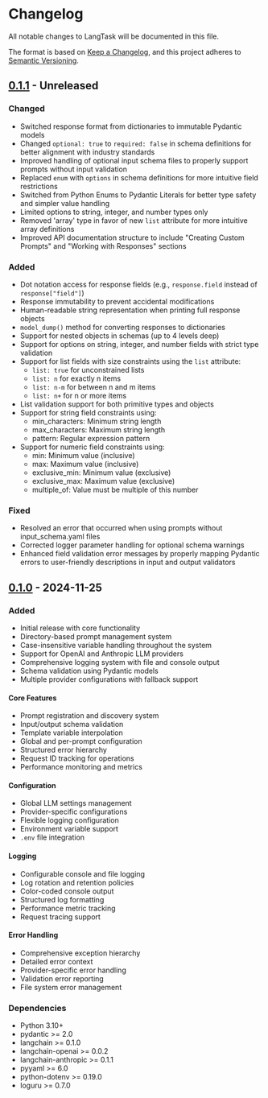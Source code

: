 # Changelog

All notable changes to LangTask will be documented in this file.

The format is based on [Keep a Changelog](https://keepachangelog.com/en/1.1.0/),
and this project adheres to [Semantic Versioning](https://semver.org/spec/v2.0.0.html).


## [0.1.1] - Unreleased

### Changed
- Switched response format from dictionaries to immutable Pydantic models
- Changed `optional: true` to `required: false` in schema definitions for better alignment with industry standards
- Improved handling of optional input schema files to properly support prompts without input validation
- Replaced `enum` with `options` in schema definitions for more intuitive field restrictions
- Switched from Python Enums to Pydantic Literals for better type safety and simpler value handling
- Limited options to string, integer, and number types only
- Removed 'array' type in favor of new `list` attribute for more intuitive array definitions
- Improved API documentation structure to include "Creating Custom Prompts" and "Working with Responses" sections

### Added
- Dot notation access for response fields (e.g., `response.field` instead of `response["field"]`)
- Response immutability to prevent accidental modifications
- Human-readable string representation when printing full response objects
- `model_dump()` method for converting responses to dictionaries
- Support for nested objects in schemas (up to 4 levels deep)
- Support for options on string, integer, and number fields with strict type validation
- Support for list fields with size constraints using the `list` attribute:
  - `list: true` for unconstrained lists
  - `list: n` for exactly n items
  - `list: n-m` for between n and m items
  - `list: n+` for n or more items
- List validation support for both primitive types and objects
- Support for string field constraints using:
  - min_characters: Minimum string length
  - max_characters: Maximum string length
  - pattern: Regular expression pattern
- Support for numeric field constraints using:
  - min: Minimum value (inclusive)
  - max: Maximum value (inclusive)
  - exclusive_min: Minimum value (exclusive)
  - exclusive_max: Maximum value (exclusive)
  - multiple_of: Value must be multiple of this number

### Fixed
- Resolved an error that occurred when using prompts without input_schema.yaml files
- Corrected logger parameter handling for optional schema warnings
- Enhanced field validation error messages by properly mapping Pydantic errors to user-friendly descriptions in input and output validators


## [0.1.0] - 2024-11-25

### Added
- Initial release with core functionality
- Directory-based prompt management system
- Case-insensitive variable handling throughout the system
- Support for OpenAI and Anthropic LLM providers
- Comprehensive logging system with file and console output
- Schema validation using Pydantic models
- Multiple provider configurations with fallback support

#### Core Features
- Prompt registration and discovery system
- Input/output schema validation
- Template variable interpolation
- Global and per-prompt configuration
- Structured error hierarchy
- Request ID tracking for operations
- Performance monitoring and metrics

#### Configuration
- Global LLM settings management
- Provider-specific configurations
- Flexible logging configuration
- Environment variable support
- `.env` file integration

#### Logging
- Configurable console and file logging
- Log rotation and retention policies
- Color-coded console output
- Structured log formatting
- Performance metric tracking
- Request tracing support

#### Error Handling
- Comprehensive exception hierarchy
- Detailed error context
- Provider-specific error handling
- Validation error reporting
- File system error management

### Dependencies
- Python 3.10+
- pydantic >= 2.0
- langchain >= 0.1.0
- langchain-openai >= 0.0.2
- langchain-anthropic >= 0.1.1
- pyyaml >= 6.0
- python-dotenv >= 0.19.0
- loguru >= 0.7.0

[0.1.0]: https://github.com/AgeofIA/langtask/releases/tag/v0.1.0
[0.1.1]: https://github.com/AgeofIA/langtask/releases/tag/v0.1.1